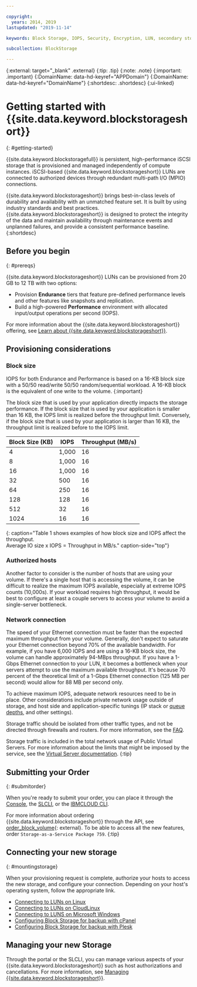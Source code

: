 ```yaml
---

copyright:
  years: 2014, 2019
lastupdated: "2019-11-14"

keywords: Block Storage, IOPS, Security, Encryption, LUN, secondary storage, mount storage, provision storage, ISCSI, MPIO, redundant

subcollection: BlockStorage

---
```

{:external: target="_blank" .external}
{:tip: .tip}
{:note: .note}
{:important: .important}
{:DomainName: data-hd-keyref="APPDomain"}
{:DomainName: data-hd-keyref="DomainName"}
{:shortdesc: .shortdesc}
{:ui-linked}

# Getting started with {{site.data.keyword.blockstorageshort}}
{: #getting-started}

{{site.data.keyword.blockstoragefull}} is persistent, high-performance iSCSI storage that is provisioned and managed independently of compute instances. iSCSI-based {{site.data.keyword.blockstorageshort}} LUNs are connected to authorized devices through redundant multi-path I/O (MPIO) connections.

{{site.data.keyword.blockstorageshort}} brings best-in-class levels of durability and availability with an unmatched feature set. It is built by using industry standards and best practices. {{site.data.keyword.blockstorageshort}} is designed to protect the integrity of the data and maintain availability through maintenance events and unplanned failures, and provide a consistent performance baseline.
{:shortdesc}

## Before you begin
{: #prereqs}

{{site.data.keyword.blockstorageshort}} LUNs can be provisioned from 20 GB to 12 TB with two options: <br/>
- Provision **Endurance** tiers that feature pre-defined performance levels and other features like snapshots and replication.
- Build a high-powered **Performance** environment with allocated input/output operations per second (IOPS).

For more information about the {{site.data.keyword.blockstorageshort}} offering, see [Learn about {{site.data.keyword.blockstorageshort}}](/docs/infrastructure/BlockStorage?topic=BlockStorage-About).

## Provisioning considerations

### Block size

IOPS for both Endurance and Performance is based on a 16-KB block size with a 50/50 read/write 50/50 random/sequential workload. A 16-KB block is the equivalent of one write to the volume.
{:important}

The block size that is used by your application directly impacts the storage performance. If the block size that is used by your application is smaller than 16 KB, the IOPS limit is realized before the throughput limit. Conversely, if the block size that is used by your application is larger than 16 KB, the throughput limit is realized before to the IOPS limit.

| Block Size (KB) | IOPS | Throughput (MB/s) |
|-----|-----|-----|
| 4 | 1,000 | 16 |
| 8 | 1,000 | 16 |
| 16 | 1,000 | 16 |
| 32 | 500 | 16 |
| 64 | 250 | 16 |
| 128 | 128 | 16 |
| 512 | 32 | 16 |
| 1024 | 16 | 16 |
{: caption="Table 1 shows examples of how block size and IOPS affect the throughput.<br/>Average IO size x IOPS = Throughput in MB/s." caption-side="top"}

### Authorized hosts

Another factor to consider is the number of hosts that are using your volume. If there's a single host that is accessing the volume, it can be difficult to realize the maximum IOPS available, especially at extreme IOPS counts (10,000s). If your workload requires high throughput, it would be best to configure at least a couple servers to access your volume to avoid a single-server bottleneck.

### Network connection

The speed of your Ethernet connection must be faster than the expected maximum throughput from your volume. Generally, don't expect to saturate your Ethernet connection beyond 70% of the available bandwidth. For example, if you have 6,000 IOPS and are using a 16-KB block size, the volume can handle approximately 94-MBps throughput. If you have a 1-Gbps Ethernet connection to your LUN, it becomes a bottleneck when your servers attempt to use the maximum available throughput. It's because 70 percent of the theoretical limit of a 1-Gbps Ethernet connection (125 MB per second) would allow for 88 MB per second only.

To achieve maximum IOPS, adequate network resources need to be in place. Other considerations include private network usage outside of storage, and host side and application-specific tunings (IP stack or [queue depths](/docs/infrastructure/BlockStorage?topic=BlockStorage-hostqueuesettings), and other settings).

Storage traffic should be isolated from other traffic types, and not be directed through firewalls and routers. For more information, see the [FAQ](/docs/infrastructure/BlockStorage?topic=BlockStorage-block-storage-faqs#isolatedstoragetraffic).

Storage traffic is included in the total network usage of Public Virtual Servers. For more information about the limits that might be imposed by the service, see the [Virtual Server documentation](/docs/vsi?topic=virtual-servers-about-public-virtual-servers#about-public-virtual-servers).
{:tip}

## Submitting your Order
{: #submitorder}

When you're ready to submit your order, you can place it through the [Console](/docs/infrastructure/BlockStorage?topic=BlockStorage-orderingthroughConsole), the [SLCLI](/docs/infrastructure/BlockStorage?topic=BlockStorage-orderingthroughCLI), or the [IBMCLOUD CLI](/docs/cli/reference/ibmcloud?topic=cloud-cli-sl-block-storage#sl_block_volume_order).

For more information about ordering {{site.data.keyword.blockstorageshort}} through the API, see [order_block_volume](https://softlayer-python.readthedocs.io/en/latest/api/managers/block/#SoftLayer.managers.block.BlockStorageManager.order_block_volume){: external}.
To be able to access all the new features, order `Storage-as-a-Service Package 759`.
{:tip}

## Connecting your new storage
{: #mountingstorage}

When your provisioning request is complete, authorize your hosts to access the new storage, and configure your connection. Depending on your host's operating system, follow the appropriate link.
- [Connecting to LUNs on Linux](/docs/infrastructure/BlockStorage?topic=BlockStorage-mountingLinux)
- [Connecting to LUNs on CloudLinux](/docs/infrastructure/BlockStorage?topic=BlockStorage-mountingCloudLinux)
- [Connecting to LUNS on Microsoft Windows](/docs/infrastructure/BlockStorage?topic=BlockStorage-mountingWindows)
- [Configuring Block Storage for backup with cPanel](/docs/infrastructure/BlockStorage?topic=BlockStorage-cPanelBackups)
- [Configuring Block Storage for backup with Plesk](/docs/infrastructure/BlockStorage?topic=BlockStorage-PleskBackups)

## Managing your new Storage

Through the portal or the SLCLI, you can manage various aspects of your {{site.data.keyword.blockstorageshort}} such as host authorizations and cancellations. For more information, see [Managing {{site.data.keyword.blockstorageshort}}](/docs/infrastructure/BlockStorage?topic=BlockStorage-managingstorage).
